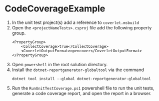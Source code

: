 # CodeCoverageExample


1. In the unit test project(s) add a reference to `coverlet.msbuild`
1. Open the `<projectNameTests>.csproj` file add the following property group.
   ```
   <PropertyGroup>
       <CollectCoverage>true</CollectCoverage>
       <CoverletOutputFormat>opencover</CoverletOutputFormat>
   </PropertyGroup>
   ```
1. Open `powershell` in the root solution directory.
1. Install the `dotnet-reportgenerator-globaltool` via the command
   ```
   dotnet tool install --global dotnet-reportgenerator-globaltool
   ```
1. Run the `RunUnitTestCoverage.ps1` powershell file to run the unit tests, generate a code coverage report, and open the report in a browser.
